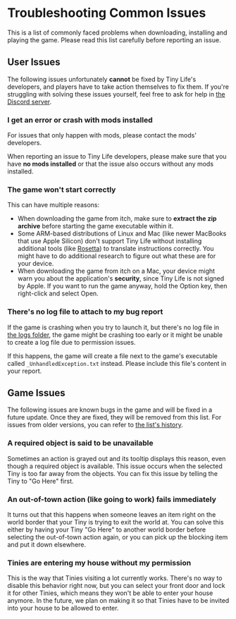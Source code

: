 ﻿# Troubleshooting Common Issues
This is a list of commonly faced problems when downloading, installing and playing the game. Please read this list carefully before reporting an issue.

## User Issues
The following issues unfortunately **cannot** be fixed by Tiny Life's developers, and players have to take action themselves to fix them. If you're struggling with solving these issues yourself, feel free to ask for help in [the Discord server](https://ellpeck.de/discord).

### I get an error or crash with mods installed
For issues that only happen with mods, please contact the mods' developers. 

When reporting an issue to Tiny Life developers, please make sure that you have **no mods installed** or that the issue also occurs without any mods installed. 

### The game won't start correctly
This can have multiple reasons:
- When downloading the game from itch, make sure to **extract the zip archive** before starting the game executable within it.
- Some ARM-based distributions of Linux and Mac (like newer MacBooks that use Apple Silicon) don't support Tiny Life without installing additional tools (like [Rosetta](https://en.wikipedia.org/wiki/Rosetta_(software))) to translate instructions correctly. You might have to do additional research to figure out what these are for your device.
- When downloading the game from itch on a Mac, your device might warn you about the application's **security**, since Tiny Life is not signed by Apple. If you want to run the game anyway, hold the Option key, then right-click and select Open.

### There's no log file to attach to my bug report
If the game is crashing when you try to launch it, but there's no log file in [the logs folder](game_dir.md), the game might be crashing too early or it might be unable to create a log file due to permission issues.

If this happens, the game will create a file next to the game's executable called `_UnhandledException.txt` instead. Please include this file's content in your report.

## Game Issues
The following issues are known bugs in the game and will be fixed in a future update. Once they are fixed, they will be removed from this list. For issues from older versions, you can refer to [the list's history](https://github.com/Ellpeck/TinyLifeWeb/commits/main/docs/articles/common_issues.md).

### A required object is said to be unavailable
Sometimes an action is grayed out and its tooltip displays this reason, even though a required object is available. This issue occurs when the selected Tiny is too far away from the objects. You can fix this issue by telling the Tiny to "Go Here" first.

### An out-of-town action (like going to work) fails immediately
It turns out that this happens when someone leaves an item right on the world border that your Tiny is trying to exit the world at. You can solve this either by having your Tiny "Go Here" to another world border before selecting the out-of-town action again, or you can pick up the blocking item and put it down elsewhere.

### Tinies are entering my house without my permission
This is the way that Tinies visiting a lot currently works. There's no way to disable this behavior right now, but you can select your front door and lock it for other Tinies, which means they won't be able to enter your house anymore. In the future, we plan on making it so that Tinies have to be invited into your house to be allowed to enter.
